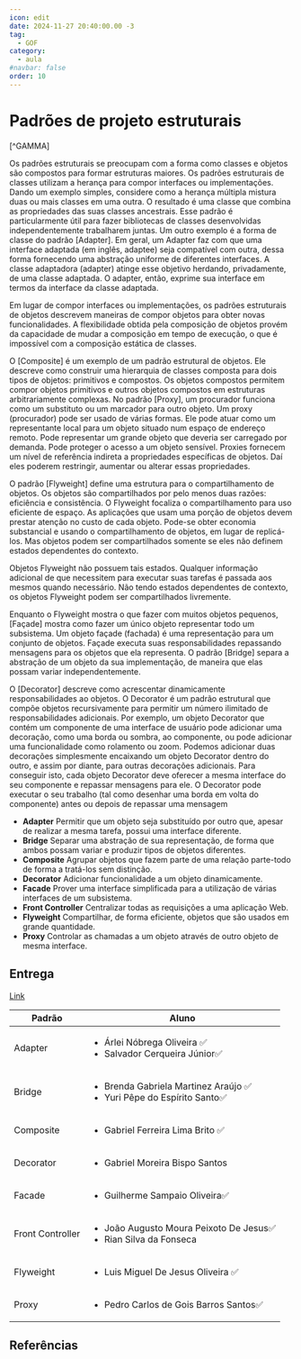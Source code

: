 ```yaml
---
icon: edit
date: 2024-11-27 20:40:00.00 -3
tag:
  - GOF
category:
  - aula
#navbar: false
order: 10
---
```


# Padrões de projeto estruturais

[^GAMMA]


Os padrões estruturais se preocupam com a forma como classes e objetos são compostos para formar estruturas maiores. Os padrões estruturais de classes utilizam a herança para compor interfaces ou implementações. Dando um exemplo simples, considere como a herança múltipla mistura duas ou mais classes em uma outra. O resultado é uma classe que combina as propriedades das suas classes ancestrais. Esse padrão é particularmente útil para fazer bibliotecas de classes desenvolvidas independentemente trabalharem juntas. Um outro exemplo é a forma de classe do padrão [Adapter]. Em geral, um Adapter faz com que uma interface adaptada (em inglês, adaptee) seja compatível com outra, dessa forma fornecendo uma abstração uniforme de diferentes interfaces. A classe adaptadora (adapter) atinge esse objetivo herdando, privadamente, de uma classe adaptada. O adapter, então, exprime sua interface em termos da interface da classe adaptada.

Em lugar de compor interfaces ou implementações, os padrões estruturais de objetos descrevem maneiras de compor objetos para obter novas funcionalidades. A flexibilidade obtida pela composição de objetos provém da capacidade de mudar a composição em tempo de execução, o que é impossível com a composição estática de classes.

O [Composite] é um exemplo de um padrão estrutural de objetos. Ele descreve como construir uma hierarquia de classes composta para dois tipos de objetos: primitivos e compostos. Os objetos compostos permitem compor objetos primitivos e outros objetos compostos em estruturas arbitrariamente complexas. No padrão [Proxy], um procurador funciona como um substituto ou um marcador para outro objeto. Um proxy (procurador) pode ser usado de várias formas. Ele pode atuar como um representante local para um objeto situado num espaço de endereço remoto. Pode representar um grande objeto que deveria ser carregado por demanda. Pode proteger o acesso a um objeto sensível. Proxies fornecem um nível de referência indireta a propriedades específicas de objetos. Daí eles poderem restringir, aumentar ou alterar essas propriedades.

O padrão [Flyweight]  define uma estrutura para o compartilhamento de objetos. Os objetos são compartilhados por pelo menos duas razões: eficiência e consistência. O Flyweight focaliza o compartilhamento para uso eficiente de espaço. As aplicações que usam uma porção de objetos devem prestar atenção no custo de cada objeto. Pode-se obter economia substancial e usando o compartilhamento de objetos, em lugar de replicá-los. Mas objetos podem ser compartilhados somente se eles não definem estados dependentes do contexto.

Objetos Flyweight não possuem tais estados. Qualquer informação adicional de que necessitem para executar suas tarefas é passada aos mesmos quando necessário. Não tendo estados dependentes de contexto, os objetos Flyweight podem ser compartilhados livremente.

Enquanto o Flyweight mostra o que fazer com muitos objetos pequenos, [Façade] mostra como fazer um único objeto representar todo um subsistema. Um objeto façade (fachada) é uma representação para um conjunto de objetos. Façade executa suas responsabilidades repassando mensagens para os objetos que ela representa. O padrão [Bridge] separa a abstração de um objeto da sua implementação, de maneira que elas possam variar independentemente.

O [Decorator] descreve como acrescentar dinamicamente responsabilidades ao objetos. O Decorator é um padrão estrutural que compõe objetos recursivamente para permitir um número ilimitado de responsabilidades adicionais. Por exemplo, um objeto Decorator que contém um componente de uma interface de usuário pode adicionar uma decoração, como uma borda ou sombra, ao componente, ou pode adicionar uma funcionalidade como rolamento ou zoom. Podemos adicionar duas decorações simplesmente encaixando um objeto Decorator dentro do outro, e assim por diante, para outras decorações adicionais. Para conseguir isto, cada objeto Decorator deve oferecer a mesma interface do seu componente e repassar mensagens para ele. O Decorator pode executar o seu trabalho (tal como desenhar uma borda em volta do componente) antes ou depois de repassar uma mensagem



- **Adapter** Permitir que um objeto seja substituído por outro que, apesar de realizar a mesma tarefa, possui uma interface diferente.
- **Bridge** Separar uma abstração de sua representação, de forma que ambos possam variar e produzir tipos de objetos diferentes.
- **Composite** Agrupar objetos que fazem parte de uma relação parte-todo de forma a tratá-los sem distinção.
- **Decorator** Adicionar funcionalidade a um objeto dinamicamente.
- **Facade** Prover uma interface simplificada para a utilização de várias interfaces de um subsistema.
- **Front Controller** Centralizar todas as requisições a uma aplicação Web.
- **Flyweight** Compartilhar, de forma eficiente, objetos que são usados em grande quantidade.
- **Proxy** Controlar as chamadas a um objeto através de outro objeto de mesma interface.


## Entrega

[Link](https://classroom.github.com/a/hKgAqwgp)

| Padrão           | Aluno                                                                                  |
| ---------------- | -------------------------------------------------------------------------------------- |
| Adapter          | <ul><li>Árlei Nóbrega Oliveira ✅</li><li>Salvador Cerqueira Júnior✅</li></ul>             |
| Bridge           | <ul><li>Brenda Gabriela Martinez Araújo ✅</li><li>Yuri Pêpe do Espírito Santo✅</li></ul> |
| Composite        | <ul><li>Gabriel Ferreira Lima Brito  ✅</li></ul>                                         |
| Decorator        | <ul><li>Gabriel Moreira Bispo Santos</li></ul>                                         |
| Facade           | <ul><li>Guilherme Sampaio Oliveira✅</li></ul>                                           |
| Front Controller | <ul><li>João Augusto Moura Peixoto De Jesus✅</li><li>Rian Silva da Fonseca</li></ul>    |
| Flyweight        | <ul><li>Luis Miguel De Jesus Oliveira ✅</li></ul>                                        |
| Proxy            | <ul><li>Pedro Carlos de Gois Barros Santos✅</li></ul>                                   |




## Referências

<!-- @include: ../../includes/bib.md -->
